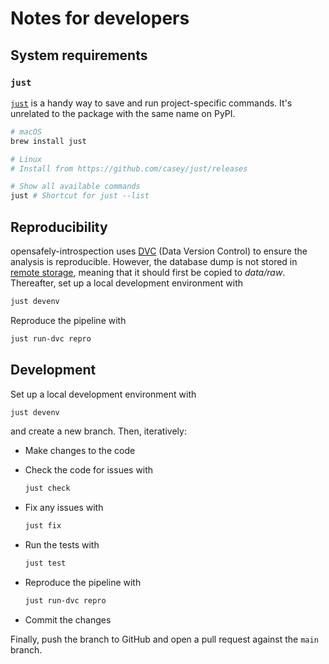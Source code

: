 # Notes for developers

## System requirements

### `just`

[`just`][1] is a handy way to save and run project-specific commands.
It's unrelated to the package with the same name on PyPI.

```sh
# macOS
brew install just

# Linux
# Install from https://github.com/casey/just/releases

# Show all available commands
just # Shortcut for just --list
```

## Reproducibility

opensafely-introspection uses [DVC][] (Data Version Control) to ensure the analysis is reproducible.
However, the database dump is not stored in [remote storage][2],
meaning that it should first be copied to *data/raw*.
Thereafter, set up a local development environment with

```sh
just devenv
```

Reproduce the pipeline with

  ```sh
  just run-dvc repro
  ```

## Development

Set up a local development environment with

```sh
just devenv
```

and create a new branch.
Then, iteratively:

* Make changes to the code
* Check the code for issues with

  ```sh
  just check
  ```

* Fix any issues with

  ```sh
  just fix
  ```

* Run the tests with

  ```sh
  just test
  ```

* Reproduce the pipeline with

  ```sh
  just run-dvc repro
  ```

* Commit the changes

Finally, push the branch to GitHub and open a pull request against the `main` branch.

[1]: https://github.com/casey/just/
[2]: https://dvc.org/doc/command-reference/remote
[DVC]: https://dvc.org/

